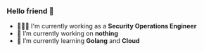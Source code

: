 ### Hello friend 👋
- 👨🏻‍💻 I'm currently working as a **Security Operations Engineer**
- 🔭 I’m currently working on **nothing**
- 🌱 I’m currently learning **Golang** and **Cloud**
<!---
- 👯 I’m looking to collaborate on **exciting security projects**
- 🤔 I’m looking for help with **Cloud Security IAM**
- 💬 Ask me about **PC vs. Mac**
- 📫 How to reach me: **LinkedIn**
- 😄 Pronouns: **He/Him/His**
- ⚡ Fun fact: 
--->
